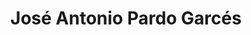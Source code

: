 ---
title: "José Antonio Pardo Garcés"
url: /almussafes/jose-antonio-pardo-garces/
shop: floristería
---